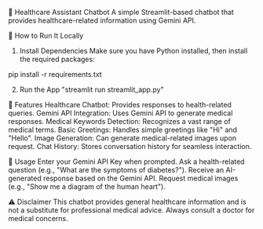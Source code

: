 🏥 Healthcare Assistant Chatbot
A simple Streamlit-based chatbot that provides healthcare-related information using Gemini API.



🚀 How to Run It Locally
1. Install Dependencies
Make sure you have Python installed, then install the required packages:

pip install -r requirements.txt

2. Run the App "streamlit run streamlit_app.py"

🏥 Features
Healthcare Chatbot: Provides responses to health-related queries.
Gemini API Integration: Uses Gemini API to generate medical responses.
Medical Keywords Detection: Recognizes a vast range of medical terms.
Basic Greetings: Handles simple greetings like "Hi" and "Hello".
Image Generation: Can generate medical-related images upon request.
Chat History: Stores conversation history for seamless interaction.

🔑 Usage
Enter your Gemini API Key when prompted.
Ask a health-related question (e.g., "What are the symptoms of diabetes?").
Receive an AI-generated response based on the Gemini API.
Request medical images (e.g., "Show me a diagram of the human heart").

⚠️ Disclaimer
This chatbot provides general healthcare information and is not a substitute for professional medical advice. Always consult a doctor for medical concerns.
